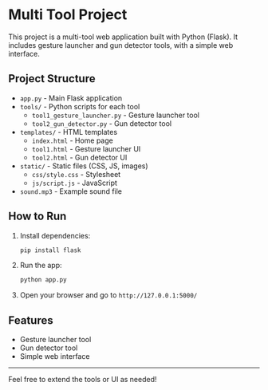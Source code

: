# Multi Tool Project

This project is a multi-tool web application built with Python (Flask). It includes gesture launcher and gun detector tools, with a simple web interface.

## Project Structure

- `app.py` - Main Flask application
- `tools/` - Python scripts for each tool
    - `tool1_gesture_launcher.py` - Gesture launcher tool
    - `tool2_gun_detector.py` - Gun detector tool
- `templates/` - HTML templates
    - `index.html` - Home page
    - `tool1.html` - Gesture launcher UI
    - `tool2.html` - Gun detector UI
- `static/` - Static files (CSS, JS, images)
    - `css/style.css` - Stylesheet
    - `js/script.js` - JavaScript
- `sound.mp3` - Example sound file

## How to Run

1. Install dependencies:
   ```bash
   pip install flask
   ```
2. Run the app:
   ```bash
   python app.py
   ```
3. Open your browser and go to `http://127.0.0.1:5000/`

## Features
- Gesture launcher tool
- Gun detector tool
- Simple web interface

---

Feel free to extend the tools or UI as needed!
